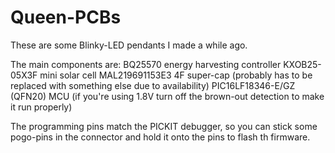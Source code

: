 # Queen-PCBs
These are some Blinky-LED pendants I made a while ago. 

The main components are:
BQ25570 energy harvesting controller
KXOB25-05X3F mini solar cell
MAL219691153E3 4F super-cap (probably has to be replaced with something else due to availability)
PIC16LF18346-E/GZ (QFN20) MCU (if you're using 1.8V turn off the brown-out detection to make it run properly)

The programming pins match the PICKIT debugger, so you can stick some pogo-pins in the connector and hold it onto the pins to flash th firmware.
